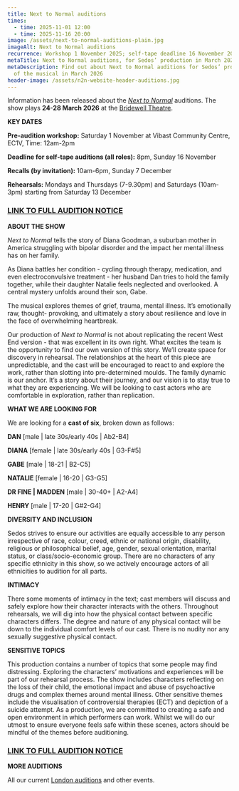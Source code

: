 ```yaml
---
title: Next to Normal auditions
times:
  - time: 2025-11-01 12:00
  - time: 2025-11-16 20:00
image: /assets/next-to-normal-auditions-plain.jpg
imageAlt: Next to Normal auditions
recurrence: Workshop 1 November 2025; self-tape deadline 16 November 2025
metaTitle: Next to Normal auditions, for Sedos’ production in March 2026
metaDescription: Find out about Next to Normal auditions for Sedos’ production
  of the musical in March 2026
header-image: /assets/n2n-website-header-auditions.jpg
---
```

Information has been released about the *[Next to Normal](https://www.sedos.co.uk/shows/2026-next-to-normal)* auditions. The show plays **24-28 March 2026** at the [Bridewell Theatre](<>). 

**KEY DATES**

**Pre-audition workshop:** Saturday 1 November at Vibast Community Centre, EC1V, Time: 12am-2pm

[](<>)**Deadline for self-tape auditions (all roles):** 8pm, Sunday 16 November[](<>)

[](<>)**Recalls (by invitation):** 10am-6pm, Sunday 7 December

**Rehearsals:** [](<>)Mondays and Thursdays (7-9.30pm) and Saturdays (10am-3pm) starting from Saturday 13 December

### **[LINK TO FULL AUDITION NOTICE](https://drive.google.com/file/d/1SWHq2fjuVrIHglXvj8LfjK1bDtj7BTiC/view?usp=sharing)**

**ABOUT THE SHOW**

*Next to Normal* tells the story of Diana Goodman, a suburban mother in America struggling with bipolar disorder and the impact her mental illness has on her family.

As Diana battles her condition - cycling through therapy, medication, and even electroconvulsive treatment - her husband Dan tries to hold the family together, while their daughter Natalie feels neglected and overlooked. A central mystery unfolds around their son, Gabe.

The musical explores themes of grief, trauma, mental illness. It’s emotionally raw, thought- provoking, and ultimately a story about resilience and love in the face of overwhelming heartbreak. 

Our production of *Next to Normal* is not about replicating the recent West End version - that was excellent in its own right. What excites the team is the opportunity to find our own version of this story. We’ll create space for discovery in rehearsal. The relationships at the heart of this piece are unpredictable, and the cast will be encouraged to react to and explore the work, rather than slotting into pre-determined moulds. The family dynamic is our anchor. It’s a story about their journey, and our vision is to stay true to what they are experiencing. We will be looking to cast actors who are comfortable in exploration, rather than replication.

**WHAT WE ARE LOOKING FOR**

We are looking for a **cast of six**, broken down as follows:

**DAN** \[male | late 30s/early 40s | Ab2-B4]

**DIANA** \[female | late 30s/early 40s | G3-F#5]

**GABE** \[male | 18-21 | B2-C5]

**NATALIE** \[female | 16-20 | G3-G5]

**DR FINE | MADDEN** \[male | 30-40+ | A2-A4]

**HENRY** \[male | 17-20 | G#2-G4]

**DIVERSITY AND INCLUSION**

Sedos strives to ensure our activities are equally accessible to any person irrespective of race, colour, creed, ethnic or national origin, disability, religious or philosophical belief, age, gender, sexual orientation, marital status, or class/socio-economic group. There are no characters of any specific ethnicity in this show, so we actively encourage actors of all ethnicities to audition for all parts.

**INTIMACY**

There some moments of intimacy in the text; cast members will discuss and safely explore how their character interacts with the others. Throughout rehearsals, we will dig into how the physical contact between specific characters differs. The degree and nature of any physical contact will be down to the individual comfort levels of our cast. There is no nudity nor any sexually suggestive physical contact.

**SENSITIVE TOPICS**

This production contains a number of topics that some people may find distressing. Exploring the characters’ motivations and experiences will be part of our rehearsal process. The show includes characters reflecting on the loss of their child, the emotional impact and abuse of psychoactive drugs and complex themes around mental illness. Other sensitive themes include the visualisation of controversial therapies (ECT) and depiction of a suicide attempt. As a production, we are committed to creating a safe and open environment in which performers can work. Whilst we will do our utmost to ensure everyone feels safe within these scenes, actors should be mindful of the themes before auditioning.

### [LINK TO FULL AUDITION NOTICE](https://drive.google.com/file/d/1SWHq2fjuVrIHglXvj8LfjK1bDtj7BTiC/view?usp=sharing)

[](<>)**MORE AUDITIONS**

All our current [London auditions](<>) and other events.
